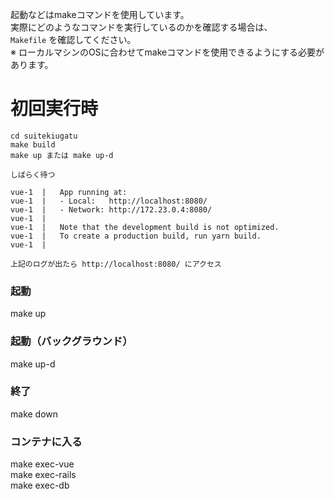 起動などはmakeコマンドを使用しています。  
実際にどのようなコマンドを実行しているのかを確認する場合は、  
`Makefile` を確認してください。  
※ ローカルマシンのOSに合わせてmakeコマンドを使用できるようにする必要があります。

# 初回実行時
```
cd suitekiugatu
make build
make up または make up-d

しばらく待つ

vue-1  |   App running at:
vue-1  |   - Local:   http://localhost:8080/ 
vue-1  |   - Network: http://172.23.0.4:8080/
vue-1  | 
vue-1  |   Note that the development build is not optimized.
vue-1  |   To create a production build, run yarn build.
vue-1  | 

上記のログが出たら http://localhost:8080/ にアクセス
```

### 起動
make up

### 起動（バックグラウンド）
make up-d

### 終了
make down

### コンテナに入る
make exec-vue  
make exec-rails  
make exec-db
